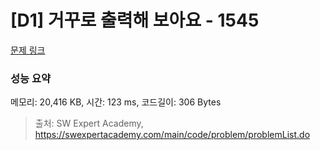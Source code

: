 # [D1] 거꾸로 출력해 보아요 - 1545 

[문제 링크](https://swexpertacademy.com/main/code/problem/problemDetail.do?contestProbId=AV2gbY0qAAQBBAS0) 

### 성능 요약

메모리: 20,416 KB, 시간: 123 ms, 코드길이: 306 Bytes



> 출처: SW Expert Academy, https://swexpertacademy.com/main/code/problem/problemList.do